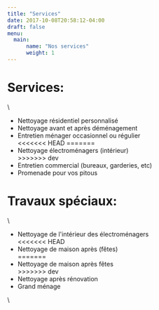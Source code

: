 ```yaml
---
title: "Services"
date: 2017-10-08T20:58:12-04:00
draft: false
menu:
  main:
      name: "Nos services"
      weight: 1
---
```

<h1 class="f2 b lh-title mb2">Services:</h1>
\

<ul>
  <li class="services">Nettoyage résidentiel personnalisé</li>
  <li class="services">Nettoyage avant et après déménagement</li>
  <li class="services">Entretien ménager occasionnel ou régulier</li>
<<<<<<< HEAD
=======
  <li class="services">Nettoyage électroménagers (intérieur)</li>
>>>>>>> dev
  <li class="services">Entretien commercial (bureaux, garderies, etc)</li>
  <li class="services">Promenade pour vos pitous</li>
</ul>

<h1 class="f2 b lh-title mb2">Travaux spéciaux:</h1>
\

<ul>
  <li class="services">Nettoyage de l'intérieur des électroménagers</li>
<<<<<<< HEAD
  <li class="services">Nettoyage de maison après (fêtes)</li>
=======
  <li class="services">Nettoyage de maison après fêtes</li>
>>>>>>> dev
  <li class="services">Nettoyage après rénovation</li>
  <li class="services">Grand ménage</li>
</ul>

\
